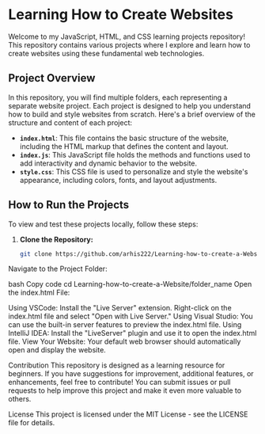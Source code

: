 # Learning How to Create Websites

Welcome to my JavaScript, HTML, and CSS learning projects repository! This repository contains various projects where I explore and learn how to create websites using these fundamental web technologies.

## Project Overview

In this repository, you will find multiple folders, each representing a separate website project. Each project is designed to help you understand how to build and style websites from scratch. Here's a brief overview of the structure and content of each project:

- **`index.html`**: This file contains the basic structure of the website, including the HTML markup that defines the content and layout.
- **`index.js`**: This JavaScript file holds the methods and functions used to add interactivity and dynamic behavior to the website.
- **`style.css`**: This CSS file is used to personalize and style the website's appearance, including colors, fonts, and layout adjustments.

## How to Run the Projects

To view and test these projects locally, follow these steps:

1. **Clone the Repository:**
   ```bash
   git clone https://github.com/arhis222/Learning-how-to-create-a-Website.git
Navigate to the Project Folder:

bash
Copy code
cd Learning-how-to-create-a-Website/folder_name 
Open the index.html File:

Using VSCode: Install the "Live Server" extension. Right-click on the index.html file and select "Open with Live Server."
Using Visual Studio: You can use the built-in server features to preview the index.html file.
Using IntelliJ IDEA: Install the "LiveServer" plugin and use it to open the index.html file.
View Your Website:
Your default web browser should automatically open and display the website.

Contribution
This repository is designed as a learning resource for beginners. If you have suggestions for improvement, additional features, or enhancements, feel free to contribute! You can submit issues or pull requests to help improve this project and make it even more valuable to others.

License
This project is licensed under the MIT License - see the LICENSE file for details.
